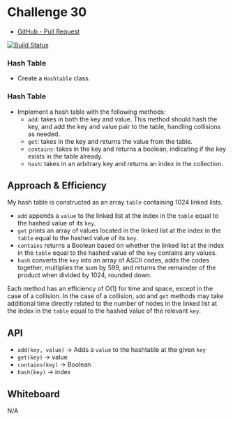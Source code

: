 # Challenge 30

* [GitHub - Pull Request](https://github.com/colosrjones-401d4/data-structures-and-algorithms/blob/master/Data-Structures/hashtable/hashtable.js)

[![Build Status](https://travis-ci.org/colosrjones-401d4/data-structures-and-algorithms.svg?branch=master)](https://travis-ci.org/colosrjones-401d4/data-structures-and-algorithms)

### Hash Table
* Create a `Hashtable` class.

### Hash Table
* Implement a hash table with the following methods:
  * `add`: takes in both the key and value. This method should hash the key, and add the key and value pair to the table, handling collisions as needed.
  * `get`: takes in the key and returns the value from the table.
  * `contains`: takes in the key and returns a boolean, indicating if the key exists in the table already.
  * `hash`: takes in an arbitrary key and returns an index in the collection.

## Approach & Efficiency
My hash table is constructed as an array `table` containing 1024 linked lists.
* `add` appends a `value` to the linked list at the index in the `table` equal to the hashed value of its `key`.
* `get` prints an array of values located in the linked list at the index in the `table` equal to the hashed value of its `key`.
* `contains` returns a Boolean based on whether the linked list at the index in the `table` equal to the hashed value of the `key` contains any values.
* `hash` converts the `key` into an array of ASCII codes, adds the codes together, multiplies the sum by 599, and returns the remainder of the product when divided by 1024, rounded down.

Each method has an efficiency of O(1) for time and space, except in the case of a collision. In the case of a collision, `add` and `get` methods may take additional time directly related to the number of nodes in the linked list at the index in the `table` equal to the hashed value of the relevant `key`.

## API
* `add(key, value)` -> Adds a `value` to the hashtable at the given `key`
* `get(key)` -> value
* `contains(key)` -> Boolean
* `hash(key)` -> index

## Whiteboard
N/A
